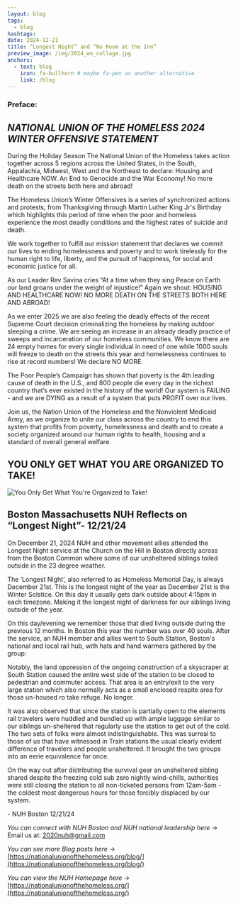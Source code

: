 ```yaml
---
layout: blog
tags:
  - blog
hashtags:
date: 2024-12-21
title: “Longest Night” and “No Room at the Inn” 
preview_image: /img/2024_wo_collage.jpg
anchors:
  - text: blog
    icon: fa-bullhorn # maybe fa-pen as another alternative
    link: /blog
---
```




### Preface:

## _**NATIONAL UNION OF THE HOMELESS 2024 WINTER OFFENSIVE STATEMENT**_ 

During the Holiday Season The National Union of the Homeless takes action together across 5 regions across the United States, in the South, Appalachia, Midwest, West and the Northeast to declare: Housing and Healthcare NOW. An End to Genocide and the War Economy! No more death on the streets both here and abroad!  

The Homeless Union’s Winter Offensives is a  series of synchronized actions and protests, from Thanksgiving through Martin Luther King Jr's Birthday which highlights this period of time when the poor and homeless experience the most deadly conditions and the highest rates of suicide and death. 

We work together to fulfill our mission statement that declares we commit our lives to ending homelessness and poverty and to work tirelessly for the human right to life, liberty, and the pursuit of happiness, for social and economic justice for all.

As our Leader Rev Savina cries “At a time when they sing Peace on Earth our land groans under the weight of injustice!” Again we shout: HOUSING AND HEALTHCARE NOW! NO MORE DEATH ON THE STREETS BOTH HERE AND ABROAD! 

As we enter 2025 we are also feeling the deadly effects of the recent Supreme Court decision criminalizing the homeless by making outdoor sleeping a crime. We are seeing an increase in an already deadly practice of sweeps and incarceration of our homeless communities. We know there are 24 empty homes for every single individual in need of one while 1000 souls will freeze to death on the streets this year and homelessness continues to rise at record numbers! We declare NO MORE. 

The Poor People’s Campaign has shown that poverty is the 4th leading cause of death in the U.S., and 800 people die every day in the richest country that’s ever existed in the history of the world! Our system is FAILING - and we are DYING as a result of a system that puts PROFIT over our lives. 

Join us, the Nation Union of the Homeless and the Nonviolent Medicaid Army, as we organize to unite our class across the country to end this system that profits from poverty, homelessness and death and to create a society organized around our human rights to health, housing and a standard of overall general welfare. 

## **YOU ONLY GET WHAT YOU ARE ORGANIZED TO TAKE!**

![You Only Get What You're Organized to Take!](imgsrc="./img/longest_night_people.jpeg")  

## **Boston Massachusetts NUH Reflects on “Longest Night”- 12/21/24**

On December 21, 2024 NUH and other movement allies attended the Longest Night service at the Church on the Hill in Boston directly across from the Boston Common where some of our unsheltered siblings toiled outside in the 23 degree weather.

The ‘Longest Night’, also referred to as Homeless Memorial Day, is always December 21st. This is the longest night of the year as December 21st is the Winter Solstice. On this day it usually gets dark outside about 4:15pm in each timezone. Making it the longest night of darkness for our siblings living outside of the year.

On this day/evening we remember those that died living outside during the previous 12 months. In Boston this year the number was over 40 souls.
After the service, an NUH member and allies went to South Station, Boston's national and local rail hub, with hats and hand warmers gathered by the group:

Notably, the land oppression of the ongoing construction of a skyscraper at South Station caused the entire west side of the station to be closed to pedestrian and commuter access. That area is an entry/exit to the very large station which also normally acts as a small enclosed respite area for those un-housed ro take refuge. No longer.

It was also observed that since the station is partially open to the elements rail travelers were huddled and bundled up with ample luggage similar to our siblings un-sheltered that regularly use the station to get out of the cold. The two sets of folks were almost indistinguishable. This was surreal to those of us that have witnessed in Train stations the usual clearly evident difference of travelers and people unsheltered. It brought the two groups into an eerie equivalence for once.

On the way out after distributing the survival gear an unsheltered sibling shared despite the freezing cold sub zero nightly wind-chills, authorities were still closing the station to all non-ticketed persons from 12am-5am - the coldest most dangerous hours for those forcibly displaced by our system.

\- NUH Boston 12/21/24

*You can connect with NUH Boston and NUH national leadership here* →  
Email us at: [2020nuh@gmail.com](mailto:2020nuh@gmail.com)

*You can see more Blog posts here* →
[https://nationalunionofthehomeless.org/blog/](https://nationalunionofthehomeless.org/blog/) 

*You can view the NUH Homepage here* → 
[https://nationalunionofthehomeless.org/](https://nationalunionofthehomeless.org/)


